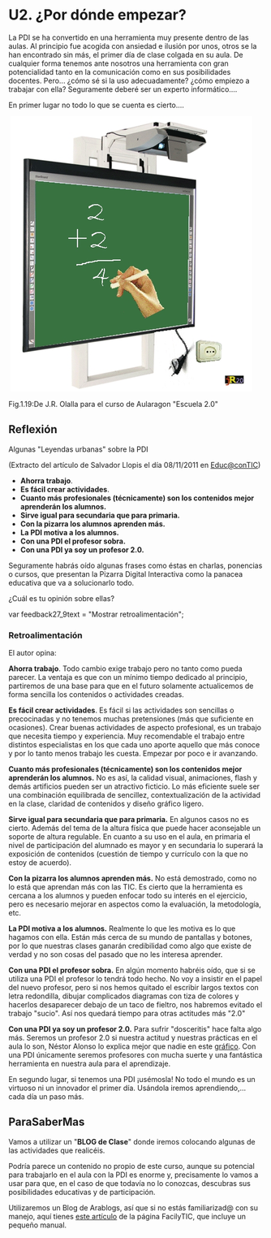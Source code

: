 # U2. ¿Por dónde empezar?

La PDI se ha convertido en una herramienta muy presente dentro de las aulas. Al principio fue acogida con ansiedad e ilusión por unos, otros se la han encontrado sin más, el primer día de clase colgada en su aula. De cualquier forma tenemos ante nosotros una herramienta con gran potencialidad tanto en la comunicación como en sus posibilidades docentes. Pero... ¿cómo sé si la uso adecuadamente? ¿cómo empiezo a trabajar con ella? Seguramente deberé ser un experto informático....

En primer lugar no todo lo que se cuenta es cierto....


 ![pizarradesenchufada](img/pizarradesenchufada.jpg)


Fig.1.19:De J.R. Olalla para el curso de Aularagon "Escuela 2.0"  

## Reflexión

Algunas "Leyendas urbanas" sobre la PDI

(Extracto del artículo de Salvador Llopis el día 08/11/2011 en [Educ@conTIC](http://www.educacontic.es/))

*   **Ahorra trabajo**.
*   **Es fácil crear actividades**.
*   **Cuanto más profesionales (técnicamente) son los contenidos mejor aprenderán los alumnos.**
*   **Sirve igual para secundaria que para primaria.**
*   **Con la pizarra los alumnos aprenden más.**
*   **La PDI motiva a los alumnos.**
*   **Con una PDI el profesor sobra.**
*   **Con una PDI ya soy un profesor 2.0.**

Seguramente habrás oído algunas frases como éstas en charlas, ponencias o cursos, que presentan la Pizarra Digital Interactiva como la panacea educativa que va a solucionarlo todo.

¿Cuál es tu opinión sobre ellas?

var feedback27_9text = "Mostrar retroalimentación";

### Retroalimentación

El autor opina:

**Ahorra trabajo**. Todo cambio exige trabajo pero no tanto como pueda parecer. La ventaja es que con un mínimo tiempo dedicado al principio, partiremos de una base para que en el futuro solamente actualicemos de forma sencilla los contenidos o actividades creadas.

**Es fácil crear actividades**. Es fácil si las actividades son sencillas o precocinadas y no tenemos muchas pretensiones (más que suficiente en ocasiones). Crear buenas actividades de aspecto profesional, es un trabajo que necesita tiempo y experiencia. Muy recomendable el trabajo entre distintos especialistas en los que cada uno aporte aquello que más conoce y por lo tanto menos trabajo les cuesta. Empezar por poco e ir avanzando.

**Cuanto más profesionales (técnicamente) son los contenidos mejor aprenderán los alumnos.** No es así, la calidad visual, animaciones, flash y demás artificios pueden ser un atractivo ficticio. Lo más eficiente suele ser una combinación equilibrada de sencillez, contextualización de la actividad en la clase, claridad de contenidos y diseño gráfico ligero.

**Sirve igual para secundaria que para primaria.** En algunos casos no es cierto. Además del tema de la altura física que puede hacer aconsejable un soporte de altura regulable. En cuanto a su uso en el aula, en primaria el nivel de participación del alumnado es mayor y en secundaria lo superará la exposición de contenidos (cuestión de tiempo y currículo con la que no estoy de acuerdo).

**Con la pizarra los alumnos aprenden más.** No está demostrado, como no lo está que aprendan más con las TIC. Es cierto que la herramienta es cercana a los alumnos y pueden enfocar todo su interés en el ejercicio, pero es necesario mejorar en aspectos como la evaluación, la metodología, etc.

**La PDI motiva a los alumnos.** Realmente lo que les motiva es lo que hagamos con ella. Están más cerca de su mundo de pantallas y botones, por lo que nuestras clases ganarán credibilidad como algo que existe de verdad y no son cosas del pasado que no les interesa aprender.

**Con una PDI el profesor sobra.** En algún momento habréis oído, que si se utiliza una PDI el profesor lo tendrá todo hecho. No voy a insistir en el papel del nuevo profesor, pero si nos hemos quitado el escribir largos textos con letra redondilla, dibujar complicados diagramas con tiza de colores y hacerlos desaparecer debajo de un taco de fieltro, nos habremos evitado el trabajo "sucio". Así nos quedará tiempo para otras actitudes más "2.0"

**Con una PDI ya soy un profesor 2.0.** Para sufrir "dosceritis" hace falta algo más. Seremos un profesor 2.0 si nuestra actitud y nuestras prácticas en el aula lo son, Néstor Alonso lo explica mejor que nadie en este [gráfico](http://www.flickr.com/photos/nestoralonso/5264656126/). Con una PDI únicamente seremos profesores con mucha suerte y una fantástica herramienta en nuestra aula para el aprendizaje.

En segundo lugar, si tenemos una PDI ¡usémosla! No todo el mundo es un virtuoso ni un innovador el primer día. Usándola iremos aprendiendo,... cada día un paso más.

## ParaSaberMas

Vamos a utilizar un "**BLOG de Clase**" donde iremos colocando algunas de las actividades que realicéis.

Podría parece un contenido no propio de este curso, aunque su potencial para trabajarlo en el aula con la PDI es enorme y, precisamente lo vamos a usar para que, en el caso de que todavía no lo conozcas, descubras sus posibilidades educativas y de participación.

Utilizaremos un Blog de Arablogs, así que si no estás familiarizad@ con su manejo, aquí tienes [este artículo](http://www.catedu.es/facilytic/2013/10/16/manuales-y-tutoriales-de-arablogs/) de la página FacilyTIC, que incluye un pequeño manual.

